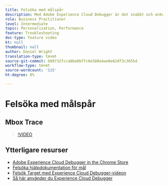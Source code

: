 ```yaml
---
title: Felsöka med målspår
description: Med Adobe Experience Cloud Debugger är det snabbt och enkelt att förstå hur Target-implementeringen fungerar. Lär dig hur du autentiserar dig i Experience Cloud och använder det kraftfulla verktyget Target Traces för att inspektera din aktivitet, dina målgruppskvalifikationer och din besökarprofil.
role: Business Practitioner
level: Intermediate
topic: Personalization, Performance
feature: Troubleshooting
doc-type: feature video
kt: null
thumbnail: null
author: Daniel Wright
translation-type: tm+mt
source-git-commit: b89732fcca0be8bffc6e580e4ae0e62df3c3655d
workflow-type: tm+mt
source-wordcount: '115'
ht-degree: 0%

---
```



# Felsöka med målspår

## Mbox Trace

>[!VIDEO](https://video.tv.adobe.com/v/23113/?quality=12)

## Ytterligare resurser

* [Adobe Experience Cloud Debugger in the Chrome Store](https://chrome.google.com/webstore/detail/adobe-experience-cloud-de/ocdmogmohccmeicdhlhhgepeaijenapj)
* [Felsöka hjälpdokumentation för mål](https://docs.adobe.com/content/help/en/target/using/troubleshoot/troubleshooting-target.html)
* [Felsök Target med Experience Cloud Debugger-videon](troubleshoot-with-the-experience-cloud-debugger.md)
* [Så här använder du Experience Cloud Debugger](https://docs.adobe.com/content/help/en/core-services-learn/tutorials/debugger/use-the-experience-cloud-debugger.html)